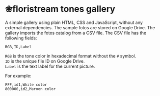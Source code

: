# ❀floristream tones gallery

A simple gallery using plain HTML, CSS and JavaScript, without any external dependencies. The sample fotos are stored on Google Drive.
The gallery imports the fotos catalog from a CSV file. The CSV file has the following fields:

`RGB,ID,Label`

`RGB` is the tone color in hexadecimal format without the `#` symbol.  
`ID` is the unique file ID on Google Drive.  
`Label` is the text label for the current picture.  

For example:

```
FFF,id1,White color
800000,id2,Maroon color
```
